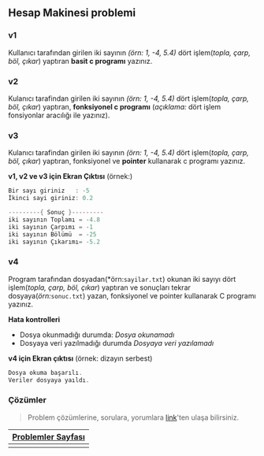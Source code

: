 ## Hesap Makinesi problemi

### v1
Kullanıcı tarafından girilen iki sayının *(örn: 1, -4, 5.4)* dört işlem(*topla, çarp, böl, çıkar*) yaptıran **basit c programı** yazınız.

### v2
Kulanıcı tarafindan girilen iki sayının  *(örn: 1, -4, 5.4)* dört işlem(*topla, çarp, böl, çıkar*) yaptıran, **fonksiyonel c programı** (*açıklama:* dört işlem fonsiyonlar aracılığı ile yazınız).

### v3
Kulanıcı tarafindan girilen iki sayının  *(örn: 1, -4, 5.4)* dört işlem(*topla, çarp, böl, çıkar*) yaptıran, fonksiyonel ve **pointer** kullanarak c programı yazınız. 


**v1, v2 ve v3 için Ekran Çıktısı** (örnek:)
```C
Bir sayı giriniz   : -5
İkinci sayi giriniz: 0.2

---------{ Sonuç }---------
iki sayının Toplamı = -4.8
iki sayının Çarpımı = -1
iki sayının Bölümü  = -25
iki sayının Çıkarımı= -5.2
```

### v4 
Program tarafından dosyadan(*örn:`sayilar.txt`) okunan iki sayıyı dört işlem(*topla, çarp, böl, çıkar*) yaptıran ve sonuçları tekrar dosyaya(*örn:*`sonuc.txt`) yazan, fonksiyonel ve pointer kullanarak C programı yazınız. <br>

**Hata kontrolleri**
* Dosya okunmadığı durumda: *Dosya okunamadı*
* Dosyaya veri yazılmadığı durumda *Dosyaya veri yazılamadı*

**v4 için Ekran çıktısı** (örnek: dizayın serbest)

```C
Dosya okuma başarılı.
Veriler dosyaya yaıldı.
```


### Çözümler
> Problem çözümlerine, sorulara, yorumlara [link](https://github.com/PAU-Projects/WorkingMap/issues/1)'ten ulaşa bilirsiniz.


|  [Problemler Sayfası](https://github.com/PAU-Projects/WorkingMap/blob/1st_class/c/README.md#c-programlama-dili-problem-ve-%C3%A7%C3%B6z%C3%BCmleri) |
|---|
||
